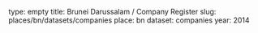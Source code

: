 type: empty
title: Brunei Darussalam / Company Register
slug: places/bn/datasets/companies
place: bn
dataset: companies
year: 2014
